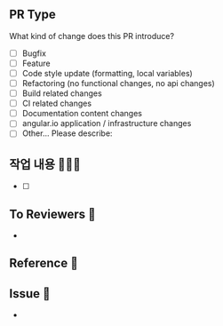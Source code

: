 ## PR Type

What kind of change does this PR introduce?

<!-- Please check the one that applies to this PR using "x". -->

- [ ] Bugfix
- [ ] Feature
- [ ] Code style update (formatting, local variables)
- [ ] Refactoring (no functional changes, no api changes)
- [ ] Build related changes
- [ ] CI related changes
- [ ] Documentation content changes
- [ ] angular.io application / infrastructure changes
- [ ] Other... Please describe:

## 작업 내용 👨🏻‍💻

<!-- 작업한 내용을 적고 완료했다면 []안에 x를 넣어주세요! -->

- [ ]

## To Reviewers 💬

<!-- 리뷰어(팀원)들이 중점적으로 봐야할 부분, 알고있어야 할 사항들을 적어주세요! -->

-

## Reference 🔬

<!-- 개발 중 참고한 레퍼런스, 팀원들도 읽어두면 좋은 글이 있다면 링크를 달아주세요! -->

## Issue 👀

<!-- 관련 이슈를 연결합니다. #48 등과 같이 입력해주세요! -->

-
